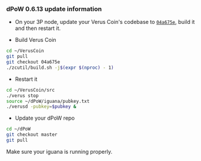 ### dPoW 0.6.13 update information

- On your 3P node, update your Verus Coin's codebase to [`04a675e`](https://github.com/VerusCoin/VerusCoin/tree/04a675e1bbd8c91e1d27ada962d9c9b208476c4e), build it and then restart it.

- Build Verus Coin

```bash
cd ~/VerusCoin
git pull
git checkout 04a675e
./zcutil/build.sh -j$(expr $(nproc) - 1)
```

- Restart it

```bash
cd ~/VerusCoin/src
./verus stop
source ~/dPoW/iguana/pubkey.txt
./verusd -pubkey=$pubkey &
```

- Update your dPoW repo

```bash
cd ~/dPoW
git checkout master
git pull
```

Make sure your iguana is running properly.
